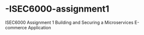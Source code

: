 # -ISEC6000-assignment1
ISEC6000 Assignment 1 Building and Securing a Microservices E-commerce Application
